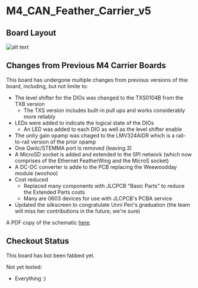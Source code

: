 # M4_CAN_Feather_Carrier_v5

## Board Layout
![alt text]()

## Changes from Previous M4 Carrier Boards

This board has undergone multiple changes from previous versions of thie board, including, but not limite to:
- The level shifter for the DIOs was changed to the TXS0104B from the TXB version
  - The TXS version includes built-in pull ups and works considerably more reliably
- LEDs were added to indicate the logical state of the DIOs
  - An LED was added to each DIO as well as the level shifter enable
- The unity gain opamp was chaged to the LMV324AIDR which is a rail-to-rail version of the prior opamp
- One Qwiic/STEMMA port is removed (leaving 3)
- A MicroSD socket is added and extended to the SPI network (which now comprises of the Ethernet FeatherWing and the MicroS socket)
- A DC-DC converter is adde to the PCB replacing the Weewoodday module (woohoo)
- Cost reduced
  - Replaced many components with JLCPCB "Basic Parts" to reduce the Extended Parts costs
  - Many are 0603 devices for use with JLCPCB's PCBA service
- Updated the silkscreen to congratulate Unni Peri's graduation (the team will miss her contributions in the future, we're sure)

A PDF copy of the schematic [here](https://github.com/2468shrm/M4_CAN_Feather_Carrier_v3/blob/main/Images/Schematic.pdf).

## Checkout Status

This board has bot been fabbed yet.

Not yet tested:
- Everything :)